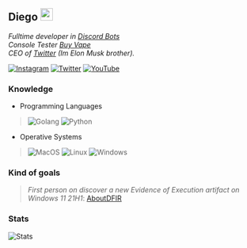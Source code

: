 <h2>Diego <img src="https://www.fg-a.com/flags/animated-croatia-flag.gif" width="25"></h2>
<p><em>Fulltime developer in <a href="https://discord.com">Discord Bots</a>
</br>Console Tester <a href="https://www.vape.gg/">Buy Vape</a>
</br>CEO of <a href="https://twitter.com">Twitter</a> (Im Elon Musk brother).
</em></p>

[![Instagram](https://img.shields.io/badge/Instagram-E4405F?style=for-the-badge&logo=instagram&logoColor=white)](https://instagram.com/diegofloress._) [![Twitter](https://img.shields.io/badge/Twitter-1D9BF0?style=for-the-badge&logo=twitter&logoColor=white)](https://twitter.com/eleccw)
[![YouTube](https://img.shields.io/badge/YouTube-FF0000?style=for-the-badge&logo=youtube&logoColor=white)](https://www.youtube.com/@elecccc)

### Knowledge
* Programming Languages

> ![Golang](https://img.shields.io/badge/Go-00ADD8?style=for-the-badge&logo=go&logoColor=white) ![Python](https://img.shields.io/badge/Python-3776AB?style=for-the-badge&logo=python&logoColor=white)
* Operative Systems

> ![MacOS](https://img.shields.io/badge/mac%20os-000000?style=for-the-badge&logo=apple&logoColor=white) ![Linux](https://img.shields.io/badge/Linux-FCC624?style=for-the-badge&logo=linux&logoColor=black) ![Windows](https://img.shields.io/badge/Windows-0078D6?style=for-the-badge&logo=windows&logoColor=white)

### Kind of goals
> *First person on discover a new Evidence of Execution artifact on Windows 11 21H1*: [AboutDFIR](https://aboutdfir.com/new-windows-11-pro-22h2-evidence-of-execution-artifact/)
### Stats
![Stats](https://github-readme-stats.vercel.app/api?username=Elzc&show_icons=true&theme=transparent)
